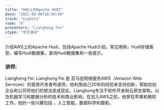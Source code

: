 ```yaml
---
title: "AWS上的Apache HUDI"
date: "2021-08-06T16:50:00" 
track: "bigdata"
room: "A"
presenters: "Lianghong Fei"
stype: "中文演讲"
---
```

介绍AWS上的Apache Hudi，包括Apache Hudi介绍，常见用例，Hudi存储类型，编写Hudi数据集，查询Hudi数据集和一些提示。
 ### 讲师: 
 Lianghong Fei: Lianghong Fei 是 亚马逊网络服务AWS（Amazon Web Services）的首席开发者布道师，他利用自己20年的经验来支持创新，帮助初创企业和公司将他们的想法变成现实。Lianghong专注于软件开发和云原生架构，以及机器学习和数据分析的技术和商业影响。在加入AWS之前，他曾在苹果和微软工作。他的一些兴趣包括 ，人工智能，数据科学和摄影。